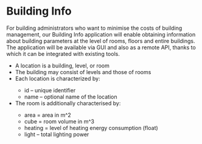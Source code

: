 # Building Info

For building administrators who want to minimise the costs of building management, our Building Info application will enable obtaining information about building parameters at the level of rooms, floors and entire buildings. The application will be available via GUI and also as a remote API, thanks to which it can be integrated with existing tools. 

<ul>
    <li> A location is a building, level, or room </li>
    <li>The building may consist of levels and those of rooms </li>
    <li>Each location is characterized by: </li>
    <ul>
        <li>id – unique identifier</li>
        <li> name – optional name of the location</li>
    </ul>
    <li>The room is additionally characterised by: </li>
    <ul>
        <li>area = area in m^2</li>
        <li> cube = room volume in m^3</li>
        <li>heating = level of heating energy consumption (float) </li>
        <li>light – total lighting power</li>
    </ul>
    </ul>
    

